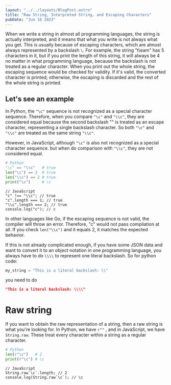 ```yaml
---
layout: "../../layouts/BlogPost.astro"
title: "Raw String, Interpreted String, and Escaping Characters"
pubDate: "Jun 16 2023"
---
```


When we write a string in almost all programming languages, the string is actually interpreted, and it means that what you write is not always what you get. This is usually because of escaping characters, which are almost always represented by a backslash `\`. For example, the string "t\eam" has 5 characters in it, but if you print the length of this string, it will always be 4 no matter in what programming language, because the backslash is not treated as a regular character. When you print out the whole string, the escaping sequence would be checked for validity. If it's valid, the converted character is printed; otherwise, the escaping is discarded and the rest of the whole string is printed.

## Let's see an example

In Python, the `"\c"` sequence is not recognized as a special character sequence. Therefore, when you compare `"\c"` and `"\\c"`, they are considered equal because the second backslash "\" is treated as an escape character, representing a single backslash character. So both `"\c"` and `"\\c"` are treated as the same string `"\\c"`.

However, in JavaScript, although `"\c"` is also not recognized as a special character sequence. but when do comparison with `"\\c"`, they are not considered equal.

```python
# Python
"\c" == "\\c"   # true
len("\c") == 2  # true
len("\\c") == 2 # true
print("\c")     # \c
```

```
// JavaScript
"c" !== "\\c"; // true
"c".length === 1; // true
"\\c".length === 2; // true
console.log("c"); // c
```

In other languages like Go, if the escaping sequence is not valid, the compiler will throw an error. Therefore, "c" would not pass compilation at all. If you check `len("\\c")` and it equals 2, it matches the expected behavior.

If this is not already complicated enough, if you have some JSON data and want to convert it to an object notation in one programming language, you always have to do `\\\\` to represent one literal backslash. So for python code:

```python
my_string = "This is a literal backslash: \\"
```

you need to do

```json
"This is a literal backslash: \\\\"
```

# Raw string

If you want to obtain the raw representation of a string, then a raw string is what you're looking for. In Python, we have `r""` , and in JavaScript, we have `String.raw`. These treat every character within a string as a regular character.

```python
# Python
len(r"\c")   # 2
print(r"\c") # \c
```

```
// JavaScript
String.raw`\c`.length; // 2
console.log(String.raw`\c`); // \c
```
